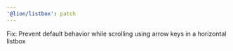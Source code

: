 ```yaml
---
'@lion/listbox': patch
---
```


Fix: Prevent default behavior while scrolling using arrow keys in a horizontal listbox
